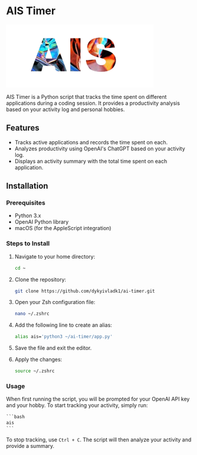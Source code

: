 # AIS Timer

<img src="assets/image.png" alt="Fluxa Logo" width="400"/>

AIS Timer is a Python script that tracks the time spent on different applications during a coding session. It provides a productivity analysis based on your activity log and personal hobbies.

## Features

- Tracks active applications and records the time spent on each.
- Analyzes productivity using OpenAI's ChatGPT based on your activity log.
- Displays an activity summary with the total time spent on each application.

## Installation

### Prerequisites

- Python 3.x
- OpenAI Python library
- macOS (for the AppleScript integration)

### Steps to Install

1. Navigate to your home directory:

    ```bash
    cd ~
    ```

2. Clone the repository:

    ```bash
    git clone https://github.com/dykyivladk1/ai-timer.git
    ```

3. Open your Zsh configuration file:

    ```bash
    nano ~/.zshrc
    ```

4. Add the following line to create an alias:

    ```bash
    alias ais='python3 ~/ai-timer/app.py'
    ```

5. Save the file and exit the editor.

6. Apply the changes:

    ```bash
    source ~/.zshrc
    ```

### Usage

When first running the script, you will be prompted for your OpenAI API key and your hobby. To start tracking your activity, simply run:

    ```bash
    ais
    ```

To stop tracking, use `Ctrl + C`. The script will then analyze your activity and provide a summary.
